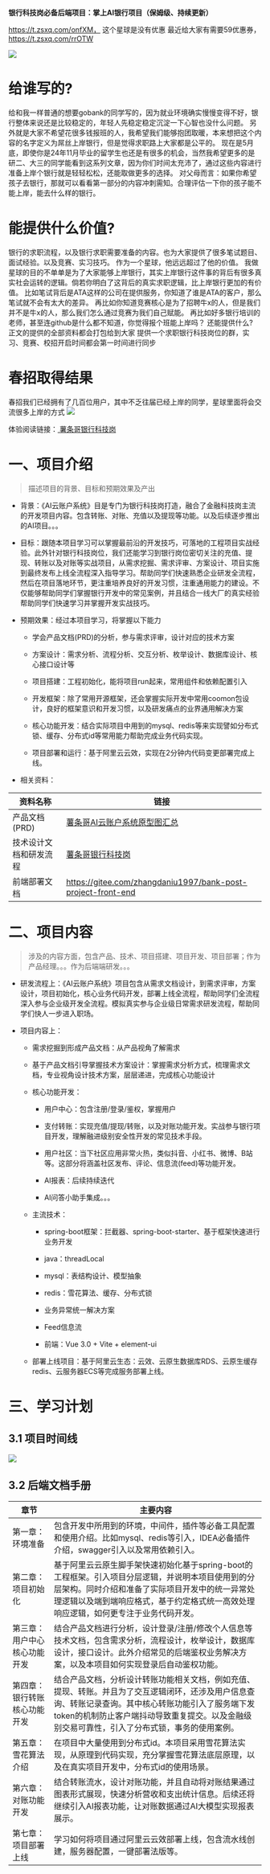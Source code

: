 **银行科技岗必备后端项目：掌上AI银行项目（保姆级、持续更新）**

https://t.zsxq.com/onfXM， 这个星球是没有优惠
最近给大家有需要59优惠券，https://t.zsxq.com/rrOTW

![](images/星球优惠券.png)


# 给谁写的?
给和我一样普通的想要gobank的同学写的，因为就业环境确实慢慢变得不好，银行整体来说还是比较稳定的，年轻人先稳定稳定沉淀一下心智也没什么问题。
另外就是大家不希望花很多钱报班的人，我希望我们能够抱团取暖，本来想把这个内容的名字定义为屌丝上岸银行，但是觉得求职路上大家都是公平的。
现在是5月底，即使你是24年11月毕业的留学生也还是有很多的机会，当然我希望更多的是研二、大三的同学能看到这系列文章，因为你们时间太充沛了，通过这些内容进行准备上岸个银行就是轻轻松松，还能取做更多的选择。
对父母而言：如果你希望孩子去银行，那就可以看看第一部分的内容冲刺需知。合理评估一下你的孩子能不能上岸，能去什么样的银行。

# 能提供什么价值?
银行的求职流程，以及银行求职需要准备的内容。也为大家提供了很多笔试题目、面试经验。以及竞赛、实习技巧。
作为一个星球，他远远超过了他的价值。
我做星球的目的不单单是为了大家能够上岸银行，其实上岸银行这件事的背后有很多真实社会运转的逻辑。倘若你明白了这背后的真实求职逻辑，比上岸银行更加的有价值。
比如笔试背后是ATA这样的公司在提供服务，你知道了谁是ATA的客户，那么笔试就不会有太大的差异。
再比如你知道竞赛核心是为了招聘牛x的人，但是我们并不是牛x的人，那么我们怎么通过竞赛为我们自己赋能。
再比如好多银行培训的老师，甚至连github是什么都不知道，你觉得报个班能上岸吗？
还能提供什么?
正文的提供的全部资料都会打包给到大家
提供一个求职银行科技岗位的群，实习、竞赛、校招开启时间都会第一时间进行同步

# 春招取得结果
春招我们已经拥有了几百位用户，其中不乏往届已经上岸的同学，星球里面将会交流很多上岸的方式
![](images/春招成果.jpg)



体验阅读链接：[ 薯条哥银行科技岗](https://qq5jbkqzduo.feishu.cn/wiki/FA4gwhMGqiVS4wko702cNc1Mnkf?from=from_copylink)
# 一、项目介绍

> 描述项目的背景、目标和预期效果及产出

* 背景：《AI云账户系统》目是专门为银行科技岗打造，融合了金融科技岗主流的开发项目内容。包含转账、对账、充值以及提现等功能。以及后续逐步推出的AI项目。。。

* 目标：跟随本项目学习可以掌握最前沿的开发技巧，可落地的工程项目实战经验。此外针对银行科技岗位，我们还能学习到银行岗位密切关注的充值、提现、转账以及对账等实战项目，从需求挖掘、需求评审、方案设计、项目实施到最终发布上线全流程深入指导学习。帮助同学们快速熟悉企业研发全流程，然后在项目落地环节，更注重培养良好的开发习惯，注重通用能力的建设。不仅能够帮助同学们掌握银行开发中的常见案例，并且结合一线大厂的真实经验帮助同学们快速学习并掌握开发实战技巧。

* 预期效果：经过本项目学习，将掌握以下能力

    * 学会产品文档(PRD)的分析，参与需求评审，设计对应的技术方案

    * 方案设计：需求分析、流程分析、交互分析、枚举设计、数据库设计、核心接口设计等

    * 项目搭建：工程初始化，能将项目run起来，常用组件和依赖配置引入

    * 开发框架：除了常用开源框架，还会掌握实际开发中常用coomon包设计，良好的框架意识和开发习惯，以及研发痛点的业界通用解决方案

    * 核心功能开发：结合实际项目中用到的mysql、redis等来实现譬如分布式锁、缓存、分布式id等常用能力帮助完成业务代码实现。

    * 项目部署和运行：基于阿里云云效，实现在2分钟内代码变更部署完成上线。

* 相关资料：

| 资料名称        | 链接                                                                                                         |
| ----------- | ---------------------------------------------------------------------------------------------------------- |
| 产品文档(PRD)   | [ 薯条哥AI云账户系统原型图汇总](https://qq5jbkqzduo.feishu.cn/wiki/Uw55w4eufiTA4tkKc1mcBkcOnrg?fromScene=spaceOverview) |
| 技术设计文档和研发流程 | [ 薯条哥银行科技岗](https://qq5jbkqzduo.feishu.cn/wiki/FA4gwhMGqiVS4wko702cNc1Mnkf)                                |
| 前端部署文档      | https://gitee.com/zhangdaniu1997/bank-post-project-front-end                                               |

# 二、项目内容

> 涉及的内容方面，包含产品、技术、项目搭建、项目开发、项目部署；作为产品经理。。。作为后端端研发。。。

* 研发流程上：《AI云账户系统》项目包含从需求文档设计，到需求评审，方案设计，项目初始化，核心业务代码开发，部署上线全流程，帮助同学们全流程深入参与企业级开发全流程。模拟真实参与企业级日常需求研发流程，帮助同学们快人一步进入职场。

* 项目内容上：

    * 需求挖掘到形成产品文档：从产品视角了解需求

    * 基于产品文档引导掌握技术方案设计：掌握需求分析方式，梳理需求文档，专业视角设计技术方案，层层递进，完成核心功能设计

    * 核心功能开发：

        * 用户中心：包含注册/登录/鉴权，掌握用户

        * 支付转账：实现充值/提现/转账，以及对账功能开发。实战参与银行项目开发，理解融进级别安全性开发的常见技术手段。

        * 用户社区：当下社区应用非常火热，类似抖音、小红书、微博、B站等。这部分将涵盖社区发布、评论、信息流(feed)等功能开发。

        * AI报表：后续持续迭代

        * AI问答小助手集成。。。

    * 主流技术：

        * spring-boot框架：拦截器、spring-boot-starter、基于框架快速进行业务开发

        * java：threadLocal

        * mysql：表结构设计、模型抽象

        * redis：雪花算法、缓存、分布式锁

        * 业务异常统一解决方案

        * Feed信息流

        * 前端：Vue 3.0 + Vite + element-ui

    * 部署上线项目：基于阿里云生态：云效、云原生数据库RDS、云原生缓存redis、云服务器ECS等完成服务部署上线。

# 三、学习计划

## 3.1 项目时间线
![](images/流程图.jpg)

## 3.2 后端文档手册

| 章节             | 主要内容                                                                                                                          |
| -------------- | ----------------------------------------------------------------------------------------------------------------------------- |
| 第一章：环境准备       | 包含开发中所用到的环境，中间件，插件等必备工具配置和使用介绍。比如mysql、redis等引入，IDEA必备插件介绍，swagger引入以及常用依赖引入。                                                 |
| 第二章：项目初始化      | 基于阿里云云原生脚手架快速初始化基于spring-boot的工程框架。引入项目分层逻辑，并说明本项目使用到的分层架构。同时介绍和准备了实际项目开发中的统一异常处理逻辑以及端到端响应格式，基于约定格式统一高效处理响应逻辑，如何更专注于业务代码开发。   |
| 第三章：用户中心核心功能开发 | 结合产品文档进行分析，设计登录/注册/修改个人信息等技术文档，包含需求分析，流程设计，枚举设计，数据库设计，接口设计。此外介绍常见的后端鉴权业务解决方案，以及本项目如何实现登录后自动鉴权功能。                              |
| 第四章：银行转账核心功能开发 | 结合产品文档，分析设计转账功能相关文档，例如充值、提现、转账。并且为了交互逻辑闭环，还涉及用户信息查询、转账记录查询。其中核心转账功能引入了服务端下发token的机制防止客户端抖动导致重复提交。以及金融级别交易可靠性，引入了分布式锁，事务的使用案例。 |
| 第五章：雪花算法介绍     | 在项目中大量使用到分布式id。本项目采用雪花算法实现，从原理到代码实现，充分掌握雪花算法底层原理，以及在真实项目开发中，分布式id的使用场景。                                                       |
| 第六章：对账功能开发     | 结合转账流水，设计对账功能，并且自动将对账结果通过图表形式展现，快速分析营收和支出统计信息。后续还将继续引入AI报表功能，让对账数据通过AI大模型实现报表展示。                                              |
| 第七章：项目部署上线     | 学习如何将项目通过阿里云云效部署上线，包含流水线创建，服务器配置，一键部署法版等。                                                                                     |



